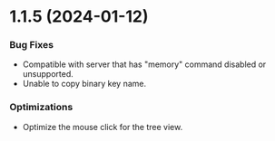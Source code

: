 # 1.1.5 (2024-01-12)

### Bug Fixes

* Compatible with server that has "memory" command disabled or unsupported.
* Unable to copy binary key name.

### Optimizations

* Optimize the mouse click for the tree view.
